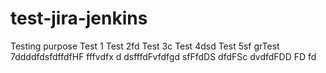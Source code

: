 # test-jira-jenkins
Testing purpose
Test 1
Test 2fd
Test 3c
Test 4dsd
Test 5sf
grTest 7ddddfdsfdffdfHF
fffvdfx d
dsfffdFvfdfgd
sfFfdDS
dfdFSc
dvdfdFDD
FD
fd
